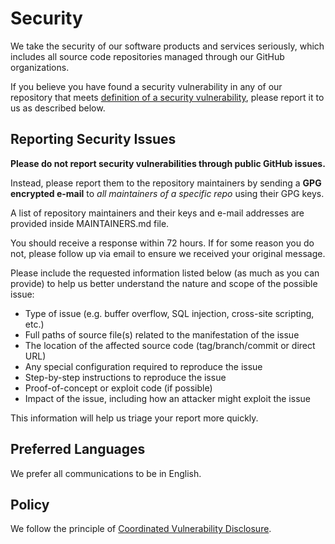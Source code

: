 # Security

We take the security of our software products and services seriously, which 
includes all source code repositories managed through our GitHub organizations.

If you believe you have found a security vulnerability in any of our repository 
that meets [definition of a security vulnerability][definition], please report 
it to us as described below.

## Reporting Security Issues

**Please do not report security vulnerabilities through public GitHub issues.**

Instead, please report them to the repository maintainers by sending a **GPG
encrypted e-mail** to _all maintainers of a specific repo_ using their GPG keys.

A list of repository maintainers and their keys and e-mail addresses are 
provided inside MAINTAINERS.md file.

You should receive a response within 72 hours. If for some reason you do not, 
please follow up via email to ensure we received your original message. 

Please include the requested information listed below (as much as you can 
provide) to help us better understand the nature and scope of the possible 
issue:

* Type of issue (e.g. buffer overflow, SQL injection, cross-site scripting, etc.)
* Full paths of source file(s) related to the manifestation of the issue
* The location of the affected source code (tag/branch/commit or direct URL)
* Any special configuration required to reproduce the issue
* Step-by-step instructions to reproduce the issue
* Proof-of-concept or exploit code (if possible)
* Impact of the issue, including how an attacker might exploit the issue

This information will help us triage your report more quickly.

## Preferred Languages

We prefer all communications to be in English.

## Policy

We follow the principle of [Coordinated Vulnerability Disclosure][disclosure].

[definition]: https://aka.ms/opensource/security/definition
[disclosure]: https://aka.ms/opensource/security/cvd
